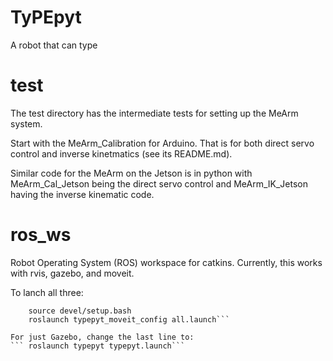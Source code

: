 # TyPEpyt
A robot that can type

# test
The test directory has the intermediate tests for setting up the MeArm system. 

Start with the MeArm_Calibration for Arduino. That is for both direct servo control and inverse kinetmatics (see its README.md). 

Similar code for the MeArm on the Jetson is in python with MeArm_Cal_Jetson being the direct servo control and MeArm_IK_Jetson having the inverse kinematic code.

# ros_ws
Robot Operating System (ROS) workspace for catkins. 
Currently, this works with rvis, gazebo, and moveit. 

To lanch all three:
```	cd ros_ws
	source devel/setup.bash
	roslaunch typepyt_moveit_config all.launch```

For just Gazebo, change the last line to:
```	roslaunch typepyt typepyt.launch```
